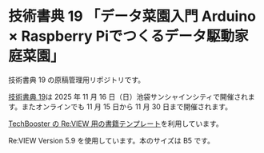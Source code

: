 # 技術書典 19 「データ菜園入門 Arduino × Raspberry Piでつくるデータ駆動家庭菜園」

技術書典 19 の原稿管理用リポジトリです。

[技術書典 19](https://techbookfest.org/event/tbf19)は 2025 年 11 月 16 日（日）池袋サンシャインシティで開催されます。またオンラインでも 11 月 15 日から 11 月 30 日まで開催されます。

[TechBooster の Re:VIEW 用の書籍テンプレート](https://github.com/TechBooster/ReVIEW-Template)を利用しています。

Re:VIEW Version 5.9 を使用しています。本のサイズは B5 です。
